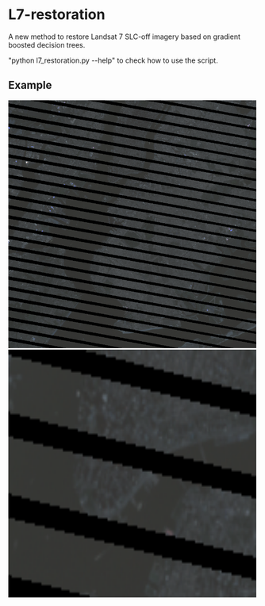 # L7-restoration
A new method to restore Landsat 7 SLC-off imagery based on gradient boosted decision trees.

"python l7_restoration.py --help" to check how to use the script.

## Example

<img src="/examples/orig.png" alt="Original data" style="height: 500px; width:500px;"/>
<img src="/examples/orig_close.png" alt="Original data" style="height: 500px; width:500px;"/>
